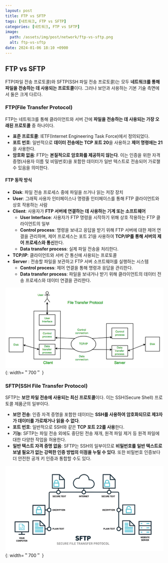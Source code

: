 ```yaml
---
layout: post
title: FTP vs SFTP
tags: [네트워크, FTP vs SFTP]
categories: [네트워크, FTP vs SFTP]
image:
  path: /assets/img/post/network/ftp-vs-sftp.png
  alt: ftp-vs-sftp
date: 2024-01-06 18:10 +0900
---
```


## FTP vs SFTP

FTP(파일 전송 프로토콜)와 SFTP(SSH 파일 전송 프로토콜)는 모두 **네트워크를 통해 파일을 전송하는 데 사용되는 프로토콜**이다. 그러나 보안과 사용하는 기본 기술 측면에서 둘은 크게 다르다.

### FTP(File Transfer Protocol)

FTP는 네트워크를 통해 클라이언트와 서버 간에 **파일을 전송하는 데 사용되는 가장 오래된 프로토콜** 중 하나이다.

- **표준 프로토콜**: IETF(Internet Engineering Task Force)에서 정의되었다.
- **포트 번호**: 일반적으로 **데이터 전송에는 TCP 포트 20**을 사용하고 **제어 명령에는 21**을 사용한다.
- **암호화 없음**: FTP는 **본질적으로 암호화를 제공하지 않는다**. 이는 인증을 위한 자격 증명(사용자 이름 및 비밀번호)을 포함한 데이터가 일반 텍스트로 전송되어 가로챌 수 있음을 의미한다.

#### FTP 동작 방식

- **Disk**: 파일 전송 프로세스 중에 파일을 쓰거나 읽는 저장 장치
- **User**: 그래픽 사용자 인터페이스나 명령줄 인터페이스를 통해 FTP 클라이언트와 상호 작용하는 사람
- **Client**: 사용자가 **FTP 서버에 연결하는 데 사용하는 기계 또는 소프트웨어**
  - **User Interface**: 사용자가 FTP 명령을 시작하기 위해 상호 작용하는 FTP 클라이언트의 일부
  - **Control process**: 명령을 보내고 응답을 받기 위해 FTP 서버에 대한 제어 연결을 관리하며, 제어 프로세스는 포트 21을 사용하여 **TCP/IP를 통해 서버의 제어 프로세스와 통신**한다.
  - **Data transfer process**: 실제 파일 전송을 처리한다.
- **TCP/IP**: 클라이언트와 서버 간 통신에 사용되는 프로토콜
- **Server** : 전송할 파일을 보관하고 FTP 서버 소프트웨어를 실행하는 시스템
  - **Control process**: 제어 연결을 통해 명령과 응답을 관리한다.
  - **Data transfer process**: 파일을 보내거나 받기 위해 클라이언트의 데이터 전송 프로세스와 데이터 연결을 관리한다.

![ftp-workflow](/assets/img/post/network/ftp-workflow.jpg){: width=＂700＂ }

### SFTP(SSH File Transfer Protocol)

SFTP는 **보안 파일 전송에 사용되는 최신 프로토콜**이다. 이는 SSH(Secure Shell) 프로토콜 제품군의 일부이다.

- **보안 전송**: 인증 자격 증명을 포함한 데이터는 **SSH를 사용하여 암호화되므로 제3자가 데이터를 가로채거나 읽을 수 없다**.
- **포트 번호**: 일반적으로 SSH와 같은 **TCP 포트 22를 사용**한다.
- **기능**: SFTP는 파일 전송 외에도 중단된 전송 재개, 원격 파일 제거 등 원격 파일에 대한 다양한 작업을 허용한다.
- **일반 텍스트 자격 증명 없음**: SFTP는 SSH의 일부이므로 **비밀번호를 일반 텍스트로 보낼 필요가 없는 강력한 인증 방법의 이점을 누릴 수 있다**. 또한 비밀번호 인증보다 더 안전한 공개 키 인증과 통합할 수도 있다.

![sftp](/assets/img/post/network/sftp.png){: width=＂700＂ }
